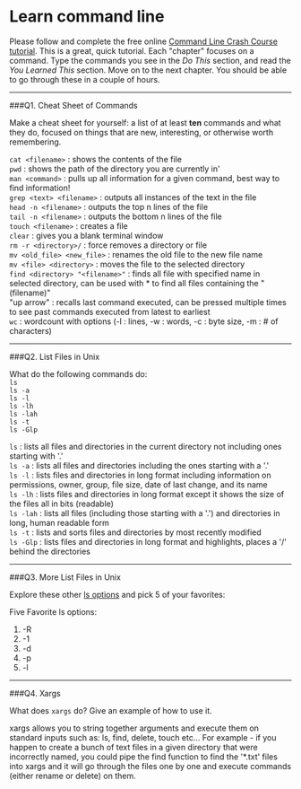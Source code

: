 # Learn command line

Please follow and complete the free online [Command Line Crash Course
tutorial](http://cli.learncodethehardway.org/book/). This is a great,
quick tutorial. Each "chapter" focuses on a command. Type the commands
you see in the _Do This_ section, and read the _You Learned This_
section. Move on to the next chapter. You should be able to go through
these in a couple of hours.

---

###Q1.  Cheat Sheet of Commands  

Make a cheat sheet for yourself: a list of at least **ten** commands and what they do, focused on things that are new, interesting, or otherwise worth remembering.

`cat <filename>` : shows the contents of the file <br />
`pwd` : shows the path of the directory you are currently in'<br />
`man <command>` : pulls up all information for a given command, best way to find information!<br />
`grep <text> <filename>` : outputs all instances of the text in the file<br />
`head -n <filename>` : outputs the top n lines of the file<br />
`tail -n <filename>` : outputs the bottom n lines of the file<br />
`touch <filename>` : creates a file<br />
`clear` : gives you a blank terminal window<br />
`rm -r <directory>/` : force removes a directory or file<br />
`mv <old_file> <new_file>` : renames the old file to the new file name<br />
`mv <file> <directory>` : moves the file to the selected directory<br />
`find <directory> "<filename>"` : finds all file with specified name in selected directory, can be used with * to find all files containing the "(filename)"<br />
"up arrow" : recalls last command executed, can be pressed multiple times to see past commands executed from latest to earliest<br />
`wc` : wordcount with options (-l : lines, -w : words, -c : byte size, -m : # of characters)<br />


---

###Q2.  List Files in Unix   

What do the following commands do:  
`ls`  
`ls -a`  
`ls -l`  
`ls -lh`  
`ls -lah`  
`ls -t`  
`ls -Glp`  

`ls` : lists all files and directories in the current directory not including ones starting with '.'<br />
`ls -a` : lists all files and directories including the ones starting with a '.'<br />
`ls -l` : lists files and directories in long format including information on permissions, owner, group, file size, date of last change, and its name<br />
`ls -lh` : lists files and directories in long format except it shows the size of the files all in bits (readable)<br />
`ls -lah` : lists all files (including those starting with a '.') and directories in long, human readable form<br />
`ls -t` : lists and sorts files and directories by most recently modified <br />
`ls -Glp` : lists files and directories in long format and highlights, places a '/' behind the directories<br />


---

###Q3.  More List Files in Unix  

Explore these other [ls options](http://www.techonthenet.com/unix/basic/ls.php) and pick 5 of your favorites:

Five Favorite ls options:<br />
1)  -R<br />
2)  -1<br />
3)  -d<br />
4)  -p<br />
5)  -l<br />

---

###Q4.  Xargs   

What does `xargs` do? Give an example of how to use it.

xargs allows you to string together arguments and execute them on standard inputs such as:  ls, find, delete, touch etc...
For example - if you happen to create a bunch of text files in a given directory that were incorrectly named, you could pipe the find function to find the '*.txt' files into xargs and it will go through the files one by one and execute commands (either rename or delete) on them.

 

